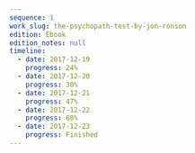 ```yaml
---
sequence: 1
work_slug: the-psychopath-test-by-jon-ronson
edition: Ebook
edition_notes: null
timeline:
  - date: 2017-12-19
    progress: 24%
  - date: 2017-12-20
    progress: 30%
  - date: 2017-12-21
    progress: 47%
  - date: 2017-12-22
    progress: 68%
  - date: 2017-12-23
    progress: Finished
---
```

